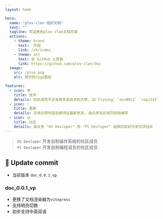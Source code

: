 ```yaml
---
layout: home

hero:
  name: "plos-clan 组织文档"
  text: ""
  tagline: 欢迎来到plos-clan文档页面
  actions:
    - theme: brand
      text:  开始
      link: /zh/index
    - theme: alt
      text: 在 GitHub 上查看
      link: https://github.com/plos-clan/doc
  image:
    src: /plos.png
    alt: 网页的logo图标

features:
  - icon: 🛠️
    title: 技术
    details: 社区成员不乏有很多高技术的大佬, 如`flysong` `min0911` `copi143`等
  - icon: ⚡️
    title: 更新
    details: 文档全部内容会维持在最新状态, 由众多社区成员协助编写
  - icon: 🌞
    title: 社区
    details: 由众多 "OS Devloper" 和 "Pl Devloper" 组成的友好开发交流社区
---
```


> `OS Devloper` 开发自制操作系统的社区成员 \
> `Pl Devloper` 开发自制编程语言的社区成员

## :dizzy: Update commit

* 当前版本 `doc_0.0.1_vp`

### doc_0.0.1_vp
  * 更换了文档渲染器为`vitepress`
  * 支持明亮切换
  * 初步支持中英双语